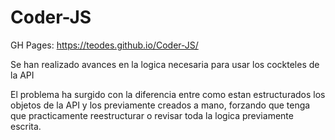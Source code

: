 # Coder-JS

GH Pages: https://teodes.github.io/Coder-JS/


Se han realizado avances en la logica necesaria para usar los cockteles de la API

El problema ha surgido con la diferencia entre como estan estructurados los objetos de la API y los previamente creados a mano,
forzando que tenga que practicamente reestructurar o revisar toda la logica previamente escrita.
